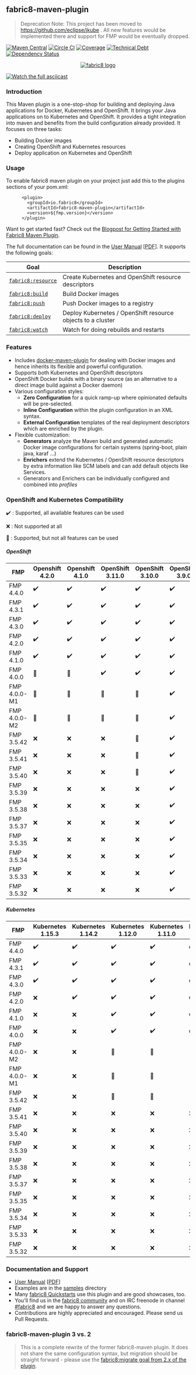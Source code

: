 ## fabric8-maven-plugin

> Deprecation Note: This project has been moved to https://github.com/eclipse/jkube . All new features would be implemented there and support for FMP would be eventually dropped.

[![Maven Central](https://maven-badges.herokuapp.com/maven-central/io.fabric8/fabric8-maven-plugin/badge.svg?style=flat)](https://maven-badges.herokuapp.com/maven-central/io.fabric8/fabric8-maven-plugin/)
[![Circle CI](https://circleci.com/gh/fabric8io/fabric8-maven-plugin/tree/master.svg?style=shield)](https://circleci.com/gh/fabric8io/fabric8-maven-plugin/tree/master)
[![Coverage](https://sonarcloud.io/api/project_badges/measure?project=io.fabric8%3Afabric8-maven-plugin-build&metric=coverage)](https://sonarcloud.io/dashboard?id=io.fabric8%3Afabric8-maven-plugin-build)
[![Technical Debt](https://sonarcloud.io/api/project_badges/measure?project=io.fabric8%3Afabric8-maven-plugin-build&metric=sqale_index)](https://sonarcloud.io/dashboard?id=io.fabric8%3Afabric8-maven-plugin-build)
[![Dependency Status](https://dependencyci.com/github/fabric8io/fabric8-maven-plugin/badge)](https://dependencyci.com/github/fabric8io/fabric8-maven-plugin)

<p align="center">
  <a href="http://fabric8.io/">
  	<img src="https://github.com/fabric8io/fabric8/blob/048693944325e1a609599fceeadfe987e9cc53f8/docs/images/cover/cover_small.png" alt="fabric8 logo"/>
  </a>
</p>

[![Watch the full asciicast](doc/sample-demo.gif)](https://asciinema.org/a/211595)

### Introduction
This Maven plugin is a one-stop-shop for building and deploying Java applications for Docker, Kubernetes and OpenShift. It brings your Java applications on to Kubernetes and OpenShift. It provides a tight integration into maven and benefits from the build configuration already provided. It focuses on three tasks:
+ Building Docker images
+ Creating OpenShift and Kubernetes resources
+ Deploy application on Kubernetes and OpenShift

### Usage
To enable fabric8 maven plugin on your project just add this to the plugins sections of your pom.xml:

```
      <plugin>
        <groupId>io.fabric8</groupId>
        <artifactId>fabric8-maven-plugin</artifactId>
        <version>${fmp.version}</version>
      </plugin>
```

Want to get started fast? Check out the [Blogpost for Getting Started with Fabric8 Maven Plugin](https://medium.com/@rohaan/using-fabric8-maven-plugin-to-handle-your-kubernetes-openshift-operations-b40f6d3ae63f).

The full documentation can be found in the [User Manual](http://maven.fabric8.io) [[PDF](https://fabric8io.github.io/fabric8-maven-plugin/fabric8-maven-plugin.pdf)]. It supports the following goals:

| Goal                                          | Description                           |
| --------------------------------------------- | ------------------------------------- |
| [`fabric8:resource`](https://fabric8io.github.io/fabric8-maven-plugin/#fabric8:resource) | Create Kubernetes and OpenShift resource descriptors |
| [`fabric8:build`](https://fabric8io.github.io/fabric8-maven-plugin/#fabric8:build) | Build Docker images |
| [`fabric8:push`](https://fabric8io.github.io/fabric8-maven-plugin/#fabric8:push) | Push Docker images to a registry  |
| [`fabric8:deploy`](https://fabric8io.github.io/fabric8-maven-plugin/#fabric8:deploy) | Deploy Kubernetes / OpenShift resource objects to a cluster  |
| [`fabric8:watch`](https://fabric8io.github.io/fabric8-maven-plugin/#fabric8:watch) | Watch for doing rebuilds and restarts |

### Features

* Includes [docker-maven-plugin](https://github.com/fabric8io/docker-maven-plugin) for dealing with Docker images and hence inherits its flexible and powerful configuration.
* Supports both Kubernetes and OpenShift descriptors
* OpenShift Docker builds with a binary source (as an alternative to a direct image build against a Docker daemon)
* Various configuration styles:
  * **Zero Configuration** for a quick ramp-up where opinionated defaults will be pre-selected.
  * **Inline Configuration** within the plugin configuration in an XML syntax.
  * **External Configuration** templates of the real deployment descriptors which are enriched by the plugin.
* Flexible customization:
  * **Generators** analyze the Maven build and generated automatic Docker image configurations for certain systems (spring-boot, plain java, karaf ...)
  * **Enrichers** extend the Kubernetes / OpenShift resource descriptors by extra information like SCM labels and can add default objects like Services.
  * Generators and Enrichers can be individually configured and combined into *profiles*

### OpenShift and Kubernetes Compatibility

:heavy_check_mark: : Supported, all available features can be used

:x: : Not supported at all

:large_blue_circle: : Supported, but not all features can be used

##### OpenShift

|     FMP      | Openshift 4.2.0  | Openshift 4.1.0  | OpenShift 3.11.0 | OpenShift 3.10.0 | OpenShift 3.9.0  | OpenShift 3.7.0  | OpenShift 3.6.0  |
|--------------|------------------|------------------|------------------|------------------|------------------|------------------|------------------|
| FMP 4.4.0    |       :heavy_check_mark:          |        :heavy_check_mark:         |       :heavy_check_mark:          |        :heavy_check_mark:         |        :heavy_check_mark:         |        :heavy_check_mark:         |        :heavy_check_mark:         |
| FMP 4.3.1    |       :heavy_check_mark:          |        :heavy_check_mark:         |       :heavy_check_mark:          |        :heavy_check_mark:         |        :heavy_check_mark:         |        :heavy_check_mark:         |        :heavy_check_mark:         |
| FMP 4.3.0    |       :heavy_check_mark:          |        :heavy_check_mark:         |       :heavy_check_mark:          |        :heavy_check_mark:         |        :heavy_check_mark:         |        :heavy_check_mark:         |        :heavy_check_mark:         |
| FMP 4.2.0    |       :heavy_check_mark:          |        :heavy_check_mark:         |       :heavy_check_mark:          |        :heavy_check_mark:         |        :heavy_check_mark:         |        :heavy_check_mark:         |        :heavy_check_mark:         |
| FMP 4.1.0    |       :heavy_check_mark:          |        :heavy_check_mark:         |       :heavy_check_mark:          |        :heavy_check_mark:         |        :heavy_check_mark:         |        :heavy_check_mark:         |        :heavy_check_mark:         |
| FMP 4.0.0    |       :large_blue_circle:          |        :large_blue_circle:         |       :heavy_check_mark:          |        :heavy_check_mark:         |        :heavy_check_mark:         |        :heavy_check_mark:         |        :heavy_check_mark:         |
| FMP 4.0.0-M1 |       :large_blue_circle:          |        :large_blue_circle:         |       :large_blue_circle:          |        :large_blue_circle:         |        :heavy_check_mark:         |        :heavy_check_mark:         |        :heavy_check_mark:         |
| FMP 4.0.0-M2 |        :large_blue_circle:          |        :large_blue_circle:         |      :large_blue_circle:          |        :large_blue_circle:         |        :heavy_check_mark:         |        :heavy_check_mark:         |        :heavy_check_mark:         |
| FMP 3.5.42   |       :x:          |       :x:          |        :x:         |        :large_blue_circle:         |        :heavy_check_mark:         |        :heavy_check_mark:         |
| FMP 3.5.41   |       :x:          |       :x:          |        :x:         |        :large_blue_circle:         |        :heavy_check_mark:         |        :heavy_check_mark:         |
| FMP 3.5.40   |       :x:          |       :x:          |        :x:         |        :large_blue_circle:         |        :heavy_check_mark:         |        :heavy_check_mark:         |
| FMP 3.5.39   |       :x:          |       :x:          |        :x:         |        :x:         |        :heavy_check_mark:         |        :heavy_check_mark:         |
| FMP 3.5.38   |       :x:          |       :x:          |        :x:         |        :x:         |        :heavy_check_mark:         |        :heavy_check_mark:         |
| FMP 3.5.37   |       :x:          |       :x:          |        :x:         |        :x:         |        :heavy_check_mark:         |        :heavy_check_mark:         |
| FMP 3.5.35   |       :x:          |       :x:          |        :x:         |        :x:         |        :heavy_check_mark:         |        :heavy_check_mark:         |
| FMP 3.5.34   |       :x:          |       :x:          |        :x:         |        :x:         |        :heavy_check_mark:         |        :heavy_check_mark:         |
| FMP 3.5.33   |       :x:          |       :x:          |        :x:         |        :x:         |        :heavy_check_mark:         |        :heavy_check_mark:         |
| FMP 3.5.32   |       :x:          |       :x:          |        :x:         |        :x:         |        :heavy_check_mark:         |        :heavy_check_mark:         |

##### Kubernetes

|     FMP      | Kubernetes 1.15.3 | Kubernetes 1.14.2 | Kubernetes 1.12.0 | Kubernetes 1.11.0 | Kubernetes 1.10.0 | Kubernetes 1.9.0 | Kubernetes 1.8.0 | Kubernetes 1.7.0 | Kubernetes 1.6.0 | Kubernetes 1.5.1 | Kubernetes 1.4.0 |
|--------------|-------------------|-------------------|-------------------|-------------------|-------------------|------------------|------------------|------------------|------------------|------------------|------------------|
| FMP 4.4.0    |        :heavy_check_mark:          |        :heavy_check_mark:          |        :heavy_check_mark:          |        :heavy_check_mark:          |       :heavy_check_mark:           |       :heavy_check_mark:          |        :heavy_check_mark:         |        :heavy_check_mark:         |        :heavy_check_mark:         |        :x:         |        :x:         |
| FMP 4.3.1    |        :heavy_check_mark:          |        :heavy_check_mark:          |        :heavy_check_mark:          |        :heavy_check_mark:          |       :heavy_check_mark:           |       :heavy_check_mark:          |        :heavy_check_mark:         |        :heavy_check_mark:         |        :heavy_check_mark:         |        :x:         |        :x:         |
| FMP 4.3.0    |        :heavy_check_mark:          |        :heavy_check_mark:          |        :heavy_check_mark:          |        :heavy_check_mark:          |       :heavy_check_mark:           |       :heavy_check_mark:          |        :heavy_check_mark:         |        :heavy_check_mark:         |        :heavy_check_mark:         |        :x:         |        :x:         |
| FMP 4.2.0    |         :x:          |       :heavy_check_mark:          |       :heavy_check_mark:          |        :heavy_check_mark:          |       :heavy_check_mark:           |       :heavy_check_mark:          |        :heavy_check_mark:         |        :heavy_check_mark:         |        :heavy_check_mark:         |        :x:         |        :x:         |
| FMP 4.1.0    |        :x:          |        :x:          |        :heavy_check_mark:          |        :heavy_check_mark:          |       :heavy_check_mark:           |       :heavy_check_mark:          |        :heavy_check_mark:         |        :heavy_check_mark:         |        :heavy_check_mark:         |        :x:         |        :x:         |
| FMP 4.0.0    |        :x:          |        :x:          |        :heavy_check_mark:          |        :heavy_check_mark:          |       :heavy_check_mark:           |       :heavy_check_mark:          |        :heavy_check_mark:         |        :heavy_check_mark:         |        :heavy_check_mark:         |        :x:         |        :x:         |
| FMP 4.0.0-M2 |        :x:          |        :x:          |        :large_blue_circle:          |        :large_blue_circle:          |       :large_blue_circle:           |       :heavy_check_mark:          |        :heavy_check_mark:         |        :heavy_check_mark:         |        :heavy_check_mark:         |        :x:         |        :x:         |
| FMP 4.0.0-M1 |        :x:          |        :x:          |        :large_blue_circle:          |        :large_blue_circle:          |       :large_blue_circle:           |       :heavy_check_mark:          |        :heavy_check_mark:         |        :heavy_check_mark:         |        :heavy_check_mark:         |        :x:         |        :x:         |
| FMP 3.5.42   |        :x:          |        :x:          |        :large_blue_circle:          |        :large_blue_circle:          |       :large_blue_circle:           |       :large_blue_circle:          |        :heavy_check_mark:         |        :heavy_check_mark:         |        :heavy_check_mark:         |        :heavy_check_mark:         |        :heavy_check_mark:         |
| FMP 3.5.41   |        :x:          |        :x:          |        :x:          |        :x:          |       :x:           |       :large_blue_circle:          |        :heavy_check_mark:         |        :heavy_check_mark:         |        :heavy_check_mark:         |        :heavy_check_mark:         |        :heavy_check_mark:         |
| FMP 3.5.40   |        :x:          |        :x:          |        :x:          |        :x:          |       :x:           |       :large_blue_circle:          |        :heavy_check_mark:         |        :heavy_check_mark:         |        :heavy_check_mark:         |        :heavy_check_mark:         |        :heavy_check_mark:         |
| FMP 3.5.39   |        :x:          |        :x:          |        :x:          |        :x:          |       :x:           |       :x:          |        :heavy_check_mark:         |        :heavy_check_mark:         |        :heavy_check_mark:         |        :heavy_check_mark:         |        :heavy_check_mark:         |
| FMP 3.5.38   |        :x:          |        :x:          |        :x:          |        :x:          |       :x:           |       :x:          |        :heavy_check_mark:         |        :heavy_check_mark:         |        :heavy_check_mark:         |        :heavy_check_mark:         |        :heavy_check_mark:         |
| FMP 3.5.37   |        :x:          |        :x:          |        :x:          |        :x:          |       :x:           |       :x:          |        :heavy_check_mark:         |        :heavy_check_mark:         |        :heavy_check_mark:         |        :heavy_check_mark:         |        :heavy_check_mark:         |
| FMP 3.5.35   |        :x:          |        :x:          |        :x:          |        :x:          |       :x:           |       :x:          |        :heavy_check_mark:         |        :heavy_check_mark:         |        :heavy_check_mark:         |        :heavy_check_mark:         |        :heavy_check_mark:         |
| FMP 3.5.34   |        :x:          |        :x:          |        :x:          |        :x:          |       :x:           |       :x:          |        :heavy_check_mark:         |        :heavy_check_mark:         |        :heavy_check_mark:         |        :heavy_check_mark:         |        :heavy_check_mark:         |
| FMP 3.5.33   |        :x:          |        :x:          |        :x:          |        :x:          |       :x:           |       :x:          |        :heavy_check_mark:         |        :heavy_check_mark:         |        :heavy_check_mark:         |        :heavy_check_mark:         |        :heavy_check_mark:         |
| FMP 3.5.32   |        :x:          |        :x:          |        :x:          |        :x:          |       :x:           |       :x:          |        :heavy_check_mark:         |        :heavy_check_mark:         |        :heavy_check_mark:         |        :heavy_check_mark:         |        :heavy_check_mark:         |

### Documentation and Support

* [User Manual](http://maven.fabric8.io) [[PDF](https://fabric8io.github.io/fabric8-maven-plugin/fabric8-maven-plugin.pdf)]
* Examples are in the [samples](samples/) directory
* Many [fabric8 Quickstarts](https://github.com/fabric8-quickstarts) use this plugin and are good showcases, too.
* You'll find us in the [fabric8 community](http://fabric8.io/community/) and on IRC freenode in channel [#fabric8](https://webchat.freenode.net/?channels=fabric8) and we are happy to answer any questions.
* Contributions are highly appreciated and encouraged. Please send us Pull Requests.

### fabric8-maven-plugin 3 vs. 2

> This is a complete rewrite of the former fabric8-maven plugin. It does not share the same configuration syntax,
> but migration should be straight forward - please use the [fabric8:migrate goal from 2.x of the plugin](http://fabric8.io/guide/mavenFabric8Migrate.html).
